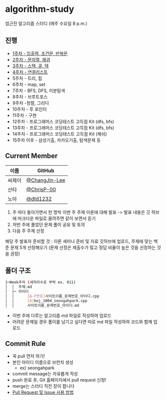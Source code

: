 # algorithm-study
엄근진 알고리즘 스터디 (매주 수요일 8 p.m.)

## 진행

- [1주차 - 입출력, 조건문, 반복문](https://github.com/alttabsoft/algorithm-study/tree/main/Week001)
- [2주차 - 문자열, 재귀](https://github.com/alttabsoft/algorithm-study/tree/main/Week002)
- [3주차 - 스택, 큐, 덱](https://github.com/alttabsoft/algorithm-study/tree/main/Week003)
- [4주차 - 연결리스트](https://github.com/alttabsoft/algorithm-study/tree/main/Week004)  
- 5주차 - 트리, 힙  
- 6주차 - map, set  
- 7주차 - BFS, DFS, 이분탐색  
- 8주차 - 브루트포스  
- 9주차 -정렬, 그리디  
- 10주차 - 투 포인터  
- 11주차 - 구현  
- 12주차 - 프로그래머스 코딩테스트 고득점 Kit (dfs, bfs)  
- 13주차 - 프로그래머스 코딩테스트 고득점 Kit (dfs, bfs)  
- 14주차 - 프로그래머스 코딩테스트 고득점 Kit (해쉬)  
- 15주차 이후 - 삼성기출, 카카오기출, 탐색문제 등


## Current Member

|이름|GitHub|
|---|---|
|씨제이|[@ChangJin-Lee](https://github.com/ChangJin-Lee)|
|산타|[@ChrisP-00](https://github.com/ChrisP-00)|
|노아|[@dtd1232](https://github.com/dtd1232)|

1) 주 마다 돌아가면서 한 명씩 이번 주 주제 이론에 대해 발표 -> 발표 내용은 깃 허브에 마크다운 파일로 올려주면 같이 보면서 듣기
2) 저번 주에 풀었던 문제 풀이 공유 및 토의
3) 다음 주 주제 선정

해당 주 발표자 준비할 것 : 이론 세미나 준비 및 자료 깃허브에 업로드, 주제에 맞는 백준 문제 5개 선정해오기 
(문제 선정은 제출수가 많고 정답 비율이 높은 것을 선정하는 것을 권장)

## 폴더 구조
```sh
├─Week주차 (세자리수로 부탁 ex. 011)
│  │  주제.md
│  ├─ 아이디
│  │      [A-F번호]사이트이름_문제번호_아이디.cpp
│  │      [A]boj_1004_seongahpark.cpp
│  │      사이트이름_문제번호_아이디.md
```
+ 이번 주에 다루는 알고리즘 md 파일로 작성하여 업로드
+ 어려운 문제일 경우 풀이를 남기고 싶다면 따로 md 파일 작성하여 코드와 함께 업로드

## Commit Rule
+ 꼭 pull 먼저 하기!
+ 본인 아이디 이름으로 브런치 생성
  - ex) seongahpark
+ commit message는 자유롭게 작성
+ push 완료 후, Git 홈페이지에서 pull request 신청!
+ merge는 스터디 직전 장이 합니다
+ [Pull Request 및 Issue 사용 방법](https://north-recorder-449.notion.site/PULL-REQUEST-97951f36e13f489a9c5f9d912e81d135)
